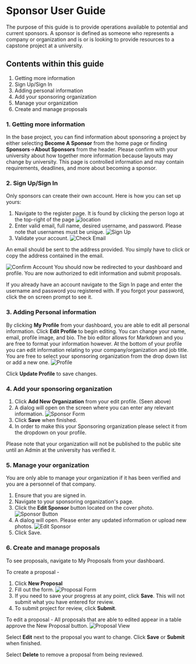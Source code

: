 # Sponsor User Guide

The purpose of this guide is to provide operations available to potential and current sponsors. A sponsor is defined as someone who represents a company or organization and is or is looking to provide resources to a capstone project at a university.

## Contents within this guide

1. Getting more information
1. Sign Up/Sign In
1. Adding personal information
1. Add your sponsoring organization
1. Manage your organization
1. Create and manage proposals

### 1. Getting more information

In the base project, you can find information about sponsoring a project by either selecting **Become A Sponsor** from the home page or finding **Sponsors**->**About Sponsors** from the header. Please confirm with your university about how together more information because layouts may change by university. This page is controlled information and may contain requirements, deadlines, and more about becoming a sponsor.

### 2. Sign Up/Sign In

Only sponsors can create their own account. Here is how you can set up yours:

1. Navigate to the register page. It is found by clicking the person logo at the top-right of the page
   ![location](images/loginLocation.png)
1. Enter valid email, full name, desired username, and password. Please note that usernames must be unique.
   ![Sign Up](images/signUp.png)
1. Validate your account.
   ![Check Email](images/checkEmailConfirmationLink.png)

An email should be sent to the address provided. You simply have to click or copy the address contained in the email.

![Confirm Account](images/confirmAccountEmail.png)
You should now be redirected to your dashboard and profile. You are now authorized to edit information and submit proposals.

If you already have an account navigate to the Sign In page and enter the username and password you registered with. If you forgot your password, click the on screen prompt to see it.

### 3. Adding Personal information

By clicking **My Profile** from your dashboard, you are able to edit all personal information. Click **Edit Profile** to begin editing. You can change your name, email, profile image, and bio. The bio editor allows for Markdown and you are free to format your information however. At the bottom of your profile you can edit information relating to your company/organization and job title. You are free to select your sponsoring organization from the drop down list or add a new one.
![Profile](images/sponsorInformation.png)

Click **Update Profile** to save changes.

### 4. Add your sponsoring organization

1. Click **Add New Organization** from your edit profile. (Seen above)
1. A dialog will open on the screen where you can enter any relevant information.
   ![Sponsor Form](images/sponsorForm.png)
1. Click **Save** when finished.
1. In order to make this your Sponsoring organization please select it from the dropdown on your profile.

Please note that your organization will not be published to the public site until an Admin at the university has verified it.

### 5. Manage your organization

You are only able to manage your organization if it has been verified and you are a personnel of that company.

1. Ensure that you are signed in.
1. Navigate to your sponsoring organization's page.
1. Click the **Edit Sponsor** button located on the cover photo.
   ![Sponsor Button](images/editSponsorButton.png)
1. A dialog will open. Please enter any updated information or upload new photos.
   ![Edit Sponsor](images/sponsorEdit.png)
1. Click Save.

### 6. Create and manage proposals

To see proposals, navigate to My Proposals from your dashboard.

To create a proposal -

1. Click **New Proposal**
1. Fill out the form.
   ![Proposal Form](images/proposalForm.png)
1. If you need to save your progress at any point, click **Save**. This will not submit what you have entered for review.
1. To submit project for review, click **Submit**.

To edit a proposal -
All proposals that are able to edited appear in a table approve the New Proposal button.
![Proposal View](images/proposalView.png)

Select **Edit** next to the proposal you want to change. Click **Save** or **Submit** when finished.

Select **Delete** to remove a proposal from being reviewed.
